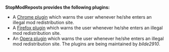 **StopModReposts provides the following plugins:**
- A [Chrome plugin](https://chrome.google.com/webstore/detail/stop-mod-reposts/dmooeeefhgcabgimjgdjaldjkddeopmp) which warns the user whenever he/she enters an illegal mod redistribution site.
- A [Firefox plugin](https://addons.mozilla.org/en-US/firefox/addon/stop-mod-reposts/) which warns the user whenever he/she enters an illegal mod redistribution site.
- An [Opera plugin](https://addons.opera.com/en/extensions/details/stop-mod-reposts/) which warns the user whenever he/she enters an illegal mod redistribution site.
The plugins are being maintained by *bilde2910*.

